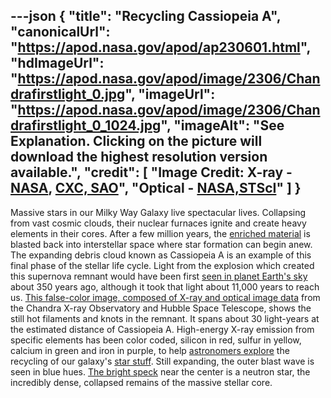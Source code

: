 ---json
{
  "title": "Recycling Cassiopeia A",
  "canonicalUrl": "https://apod.nasa.gov/apod/ap230601.html",
  "hdImageUrl": "https://apod.nasa.gov/apod/image/2306/Chandrafirstlight_0.jpg",
  "imageUrl": "https://apod.nasa.gov/apod/image/2306/Chandrafirstlight_0_1024.jpg",
  "imageAlt": "See Explanation. Clicking on the picture will download the highest resolution version available.",
  "credit": [
    "Image Credit: X-ray - [NASA](https://www.nasa.gov/), [CXC, SAO](http://chandra.harvard.edu/)",
    "Optical - [NASA,STScI](http://www.stsci.edu/)"
  ]
}
---

Massive stars in our Milky Way Galaxy live spectacular lives. Collapsing from vast cosmic clouds, their nuclear furnaces ignite and create heavy elements in their cores. After a few million years, the [enriched material](https://apod.nasa.gov/apod/ap190801.html) is blasted back into interstellar space where star formation can begin anew. The expanding debris cloud known as Cassiopeia A is an example of this final phase of the stellar life cycle. Light from the explosion which created this supernova remnant would have been first [seen in planet Earth's sky](https://spider.seds.org/spider/Vars/casA.html) about 350 years ago, although it took that light about 11,000 years to reach us. [This false-color image, composed of X-ray and optical image data](https://www.nasa.gov/mission_pages/chandra/images/the-latest-look-at-first-light-from-chandra.html) from the Chandra X-ray Observatory and Hubble Space Telescope, shows the still hot filaments and knots in the remnant. It spans about 30 light-years at the estimated distance of Cassiopeia A. High-energy X-ray emission from specific elements has been color coded, silicon in red, sulfur in yellow, calcium in green and iron in purple, to help [astronomers explore](https://arxiv.org/abs/1111.7316) the recycling of our galaxy's [star stuff](https://apod.nasa.gov/apod/ap171119.html). Still expanding, the outer blast wave is seen in blue hues. [The bright speck](https://apod.nasa.gov/apod/ap170501.html) near the center is a neutron star, the incredibly dense, collapsed remains of the massive stellar core.
